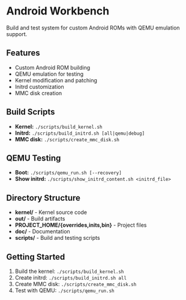 # Android Workbench

Build and test system for custom Android ROMs with QEMU emulation support.

## Features

- Custom Android ROM building
- QEMU emulation for testing
- Kernel modification and patching
- Initrd customization
- MMC disk creation

## Build Scripts

- **Kernel:** `./scripts/build_kernel.sh`
- **Initrd:** `./scripts/build_initrd.sh [all|qemu|debug]`
- **MMC disk:** `./scripts/create_mmc_disk.sh`

## QEMU Testing

- **Boot:** `./scripts/qemu_run.sh [--recovery]`
- **Show initrd:** `./scripts/show_initrd_content.sh <initrd_file>`

## Directory Structure

- **kernel/** - Kernel source code
- **out/** - Build artifacts
- **PROJECT_HOME/{overrides,inits,bin}** - Project files
- **doc/** - Documentation
- **scripts/** - Build and testing scripts

## Getting Started

1. Build the kernel: `./scripts/build_kernel.sh`
2. Create initrd: `./scripts/build_initrd.sh all`
3. Create MMC disk: `./scripts/create_mmc_disk.sh`
4. Test with QEMU: `./scripts/qemu_run.sh`
